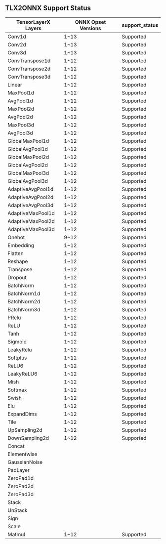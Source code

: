 ## TLX2ONNX Support Status

| TensorLayerX Layers |  ONNX Opset Versions | support_status |
| --------------- | -------------------- | -------------- |
| Conv1d | 1~13 | Supported| 
| Conv2d | 1~13 | Supported| 
| Conv3d | 1~13 | Supported| 
| ConvTranspose1d | 1~12 | Supported| 
| ConvTranspose2d | 1~12 | Supported| 
| ConvTranspose3d | 1~12 | Supported| 
| Linear | 1~12 | Supported| 
| MaxPool1d | 1~12 | Supported|
| AvgPool1d | 1~12 | Supported|
| MaxPool2d | 1~12 | Supported|
| AvgPool2d | 1~12 | Supported|
| MaxPool3d | 1~12 | Supported|
| AvgPool3d | 1~12 | Supported|
| GlobalMaxPool1d | 1~12 | Supported| 
| GlobalAvgPool1d | 1~12 | Supported| 
| GlobalMaxPool2d | 1~12 | Supported| 
| GlobalAvgPool2d | 1~12 | Supported| 
| GlobalMaxPool3d | 1~12 | Supported| 
| GlobalAvgPool3d | 1~12 | Supported| 
|AdaptiveAvgPool1d| 1~12 | Supported| 
|AdaptiveAvgPool2d| 1~12 | Supported| 
|AdaptiveAvgPool3d| 1~12 | Supported| 
|AdaptiveMaxPool1d| 1~12 | Supported| 
|AdaptiveMaxPool2d| 1~12 | Supported| 
|AdaptiveMaxPool3d| 1~12 | Supported| 
| Onehot | 9~12 | Supported| 
| Embedding | 1~12 | Supported| 
| Flatten | 1~12 | Supported| 
| Reshape | 1~12 | Supported| 
| Transpose | 1~12 | Supported|
| Dropout | 1~12 | Supported| 
| BatchNorm | 1~12 | Supported| 
| BatchNorm1d | 1~12 | Supported| 
| BatchNorm2d | 1~12 | Supported| 
| BatchNorm3d | 1~12 | Supported| 
| PRelu | 1~12 | Supported| 
| ReLU |1~12|Supported| 
| Tanh |1~12|Supported| 
| Sigmoid |1~12|Supported| 
| LeakyRelu |1~12|Supported| 
| Softplus |1~12|Supported| 
| ReLU6 | 1~12 | Supported| 
| LeakyReLU6 |1~12|Supported| 
| Mish |1~12|Supported| 
| Softmax |1~12|Supported| 
|Swish| 1~12|Supported| 
|Elu| 1~12|Supported| 
|ExpandDims| 1~12|Supported| 
|Tile| 1~12|Supported| 
|UpSampling2d| 1~12|Supported| 
|DownSampling2d| 1~12|Supported| 
|Concat|
Elementwise|
|GaussianNoise|
|PadLayer|
|ZeroPad1d|
|ZeroPad2d|
|ZeroPad3d|
|Stack|
|UnStack|
|Sign|
|Scale|
| Matmul | 1~12 | Supported| 










